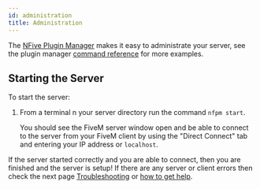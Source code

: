 ```yaml
---
id: administration
title: Administration
---
```


The [NFive Plugin Manager](nfpm/overview) makes it easy to administrate your server, see the plugin manager [command reference](nfpm/command-reference) for more examples.

## Starting the Server

To start the server:

1. From a terminal n your server directory run the command `nfpm start`.

   You should see the FiveM server window open and be able to connect to the server from your FiveM client by using the "Direct Connect" tab and entering your IP address or `localhost`.

If the server started correctly and you are able to connect, then you are finished and the server is setup! If there are any server or client errors then check the next page [Troubleshooting](troubleshooting) or [how to get help](/help).
